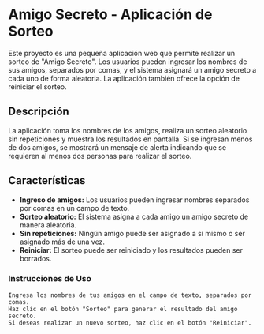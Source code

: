 # Amigo Secreto - Aplicación de Sorteo

Este proyecto es una pequeña aplicación web que permite realizar un sorteo de "Amigo Secreto". Los usuarios pueden ingresar los nombres de sus amigos, separados por comas, y el sistema asignará un amigo secreto a cada uno de forma aleatoria. La aplicación también ofrece la opción de reiniciar el sorteo.

## Descripción

La aplicación toma los nombres de los amigos, realiza un sorteo aleatorio sin repeticiones y muestra los resultados en pantalla. Si se ingresan menos de dos amigos, se mostrará un mensaje de alerta indicando que se requieren al menos dos personas para realizar el sorteo.

## Características

- **Ingreso de amigos:** Los usuarios pueden ingresar nombres separados por comas en un campo de texto.
- **Sorteo aleatorio:** El sistema asigna a cada amigo un amigo secreto de manera aleatoria.
- **Sin repeticiones:** Ningún amigo puede ser asignado a sí mismo o ser asignado más de una vez.
- **Reiniciar:** El sorteo puede ser reiniciado y los resultados pueden ser borrados.


### Instrucciones de Uso

    Ingresa los nombres de tus amigos en el campo de texto, separados por comas.
    Haz clic en el botón "Sorteo" para generar el resultado del amigo secreto.
    Si deseas realizar un nuevo sorteo, haz clic en el botón "Reiniciar".